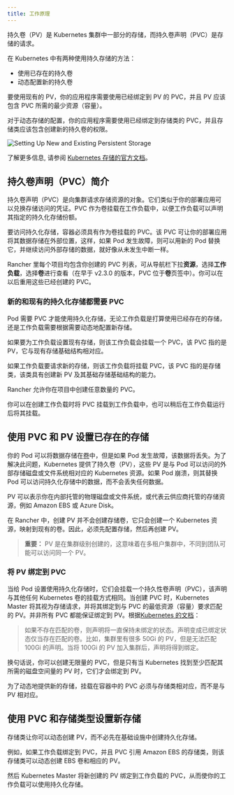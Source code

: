 ```yaml
---
title: 工作原理
---
```


持久卷（PV）是 Kubernetes 集群中一部分的存储，而持久卷声明（PVC）是存储的请求。

在 Kubernetes 中有两种使用持久存储的方法：

- 使用已存在的持久卷
- 动态配置新的持久卷

要使用现有的 PV，你的应用程序需要使用已经绑定到 PV 的 PVC，并且 PV 应该包含 PVC 所需的最少资源（容量）。

对于动态存储的配置，你的应用程序需要使用已经绑定到存储类的 PVC，并且存储类应该包含创建新的持久卷的权限。

![Setting Up New and Existing Persistent Storage](/img/rancher/rancher-storage.svg)

了解更多信息, 请参阅 [Kubernetes 存储的官方文档](https://kubernetes.io/docs/concepts/storage/volumes/)。

## 持久卷声明（PVC）简介

持久卷声明（PVC）是向集群请求存储资源的对象。它们类似于你的部署应用可以兑换存储访问的凭证。PVC 作为卷挂载在工作负载中，以便工作负载可以声明其指定的持久化存储份额。

要访问持久化存储，容器必须具有作为卷挂载的 PVC。该 PVC 可让你的部署应用将其数据存储在外部位置，这样，如果 Pod 发生故障，则可以用新的 Pod 替换它，并继续访问外部存储的数据，就好像从未发生中断一样。

Rancher 里每个项目均包含你创建的 PVC 列表，可从导航栏下拉**资源**，选择**工作负载**，选择**卷**进行查看（在早于 v2.3.0 的版本，PVC 位于**卷**页签中）。你可以在以后重用这些已经创建的 PVC。

### 新的和现有的持久化存储都需要 PVC

Pod 需要 PVC 才能使用持久化存储，无论工作负载是打算使用已经存在的存储，还是工作负载需要根据需要动态地配置新存储。

如果要为工作负载设置现有存储，则该工作负载会挂载一个 PVC，该 PVC 指的是 PV，它与现有存储基础结构相对应。

如果工作负载要请求新的存储，则该工作负载将挂载 PVC，该 PVC 指的是存储类，该类具有创建新 PV 及其基础存储基础结构的能力。

Rancher 允许你在项目中创建任意数量的 PVC。

你可以在创建工作负载时将 PVC 挂载到工作负载中，也可以稍后在工作负载运行后将其挂载。

## 使用 PVC 和 PV 设置已存在的存储

你的 Pod 可以将数据存储在[卷](https://kubernetes.io/docs/concepts/storage/volumes/)中，但是如果 Pod 发生故障，该数据将丢失。为了解决此问题，Kubernetes 提供了持久卷（PV），这些 PV 是与 Pod 可以访问的外部存储磁盘或文件系统相对应的 Kubernetes 资源。如果 Pod 崩溃，则其替换 Pod 可以访问持久化存储中的数据，而不会丢失任何数据。

PV 可以表示你在内部托管的物理磁盘或文件系统，或代表云供应商托管的存储资源，例如 Amazon EBS 或 Azure Disk。

在 Rancher 中，创建 PV 并不会创建存储卷，它只会创建一个 Kubernetes 资源，映射到现有的卷。因此，必须先配置存储，然后再创建 PV。

> **重要：** PV 是在集群级别创建的，这意味着在多租户集群中，不同到团队可能可以访问同一个 PV。

### 将 PV 绑定到 PVC

当给 Pod 设置使用持久化存储时，它们会挂载一个持久性卷声明（PVC），该声明与其他任何 Kubernetes 卷的挂载方式相同。当创建 PVC 时，Kubernetes Master 将其视为存储请求，并将其绑定到与 PVC 的最低资源（容量）要求匹配的 PV。并非所有 PVC 都能保证绑定到 PV。根据[Kubernetes 的文档](https://kubernetes.io/docs/concepts/storage/persistent-volumes/)：

> 如果不存在匹配的卷，则声明将一直保持未绑定的状态。声明变成已绑定状态仅当存在匹配的卷。比如，集群里有很多 50Gi 的 PV，但是无法匹配 100Gi 的声明。当将 100Gi 的 PV 加入集群后，声明将得到绑定。

换句话说，你可以创建无限量的 PVC，但是只有当 Kubernetes 找到至少匹配其所需的磁盘空间量的 PV 时，它们才会绑定到 PV。

为了动态地提供新的存储，挂载在容器中的 PVC 必须与存储类相对应，而不是与 PV 相对应。

## 使用 PVC 和存储类型设置新存储

存储类让你可以动态创建 PV，而不必先在基础设施中创建持久化存储。

例如，如果工作负载绑定到 PVC，并且 PVC 引用 Amazon EBS 的存储类，则该存储类可以动态创建 EBS 卷和相应的 PV。

然后 Kubernetes Master 将新创建的 PV 绑定到工作负载的 PVC，从而使你的工作负载可以使用持久化存储。
